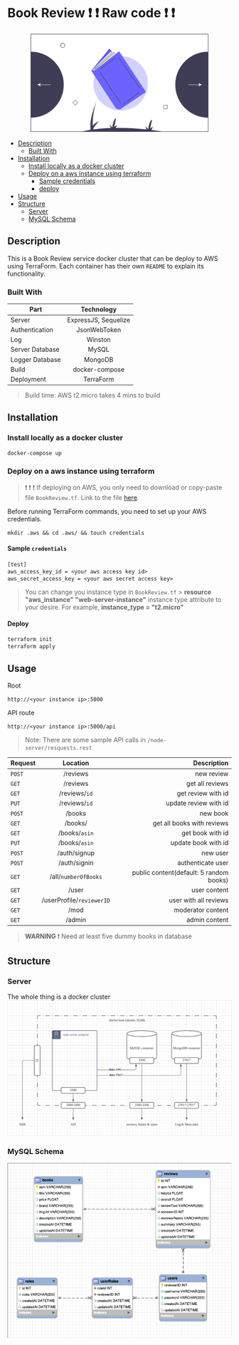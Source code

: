 # Book Review :exclamation: :exclamation: Raw code :exclamation: :exclamation:

<!-- logo -->
<p align="center">
    <img
        alt="logo"
        src="./static/logo.svg"
        width="400"
    />
</p>

<!-- table of contents -->

-   [Description](#Description)
    -   [Built With](#Built-With)
-   [Installation](#Installation)
    -   [Install locally as a docker cluster](#Install-locally-as-a-docker-cluster)
    -   [Deploy on a aws instance using terraform](#Deploy-on-a-aws-instance-using-terraform)
        -   [Sample credentials](#Sample-credentials)
        -   [deploy](#Deploy)
-   [Usage](#usage)
-   [Structure](#Structure)
    -   [Server](#Server)
    -   [MySQL Schema](#MySQL-Schema)

## Description

This is a Book Review service docker cluster that can be deploy to AWS using
TerraForm. Each container has their own `README` to explain its functionality.

### Built With

| Part            |      Technology      |
| --------------- | :------------------: |
| Server          | ExpressJS, Sequelize |
| Authentication  |     JsonWebToken     |
| Log             |       Winston        |
| Server Database |        MySQL         |
| Logger Database |       MongoDB        |
| Build           |    docker-compose    |
| Deployment      |      TerraForm       |

> Build time: AWS t2.micro takes 4 mins to build

## Installation

### Install locally as a docker cluster

```shell
docker-compose up
```

### Deploy on a aws instance using terraform

> :exclamation: :exclamation: :exclamation: If deploying on AWS, you only need
> to download or copy-paste file `BookReview.tf`. Link to the file
> [here](https://github.com/AnAsianGangster/BookReview/blob/master/BookReview.tf).

Before running TerraForm commands, you need to set up your AWS credentials.

```shell
mkdir .aws && cd .aws/ && touch credentials
```

#### Sample `credentials`

```
[test]
aws_access_key_id = <your aws access key id>
aws_secret_access_key = <your aws secret access key>
```

> You can change you instance type in `BookReview.tf` > **resource "aws_instance" "web-server-instance"**
> instance type attribute to your desire. For example,
> **instance_type = "t2.micro"**

#### Deploy

```shell
terraform init
terraform apply
```

## Usage

Root

```
http://<your instance ip>:5000
```

API route

```
http://<your instance ip>:5000/api
```

> Note: There are some sample API calls in `/node-server/resquests.rest`

| Request |         Location          |                             Description |
| ------- | :-----------------------: | --------------------------------------: |
| `POST`  |         /reviews          |                              new review |
| `GET`   |         /reviews          |                         get all reviews |
| `GET`   |       /reviews/`id`       |                      get review with id |
| `PUT`   |       /reviews/`id`       |                   update review with id |
| `POST`  |          /books           |                                new book |
| `GET`   |          /books/          |              get all books with reviews |
| `GET`   |       /books/`asin`       |                        get book with id |
| `PUT`   |       /books/`asin`       |                     update book with id |
| `POST`  |       /auth/signup        |                                new user |
| `POST`  |       /auth/signin        |                       authenticate user |
| `GET`   |   /all/`numberOfBooks`    | public content(default: 5 random books) |
| `GET`   |           /user           |                            user content |
| `GET`   | /userProfile/`reviewerID` |                   user with all reviews |
| `GET`   |           /mod            |                       moderator content |
| `GET`   |          /admin           |                           admin content |

> **WARNING** :exclamation: Need at least five dummy books in database

## Structure

### Server

The whole thing is a docker cluster
![docker cluster structure](static/BookReviewAPIServer.png)

### MySQL Schema

![SQL DB schema](static/BookReviewSchema.png)
